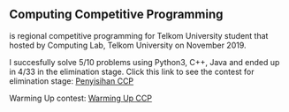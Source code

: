 ## Computing Competitive Programming
is regional competitive programming for Telkom University student that hosted by Computing Lab, Telkom University on November 2019.

I succesfully solve 5/10 problems using Python3, C++, Java and ended up in 4/33 in the elimination stage. Click this link to see the contest for elimination stage: [Penyisihan CCP](https://hackerrank.com/computing-competitive-programming-2019-penyisihan)

Warming Up contest: [Warming Up CCP](www.hackerrank.com/computing-competitive-programming-2019-warming-up)